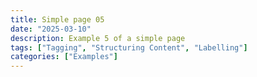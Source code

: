 ```yaml
---
title: Simple page 05
date: "2025-03-10"
description: Example 5 of a simple page
tags: ["Tagging", "Structuring Content", "Labelling"]
categories: ["Examples"]
---
```

